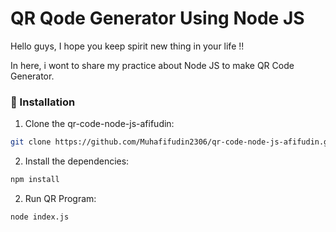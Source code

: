 # QR Qode Generator Using Node JS

Hello guys, I hope you keep spirit new thing in your life !!

In here, i wont to share my practice about Node JS to make QR Code Generator.

### 🔧 Installation

1. Clone the qr-code-node-js-afifudin:
```sh
git clone https://github.com/Muhafifudin2306/qr-code-node-js-afifudin.git
```

2. Install the dependencies:
```sh
npm install
```

2. Run QR Program:
```sh
node index.js
```

